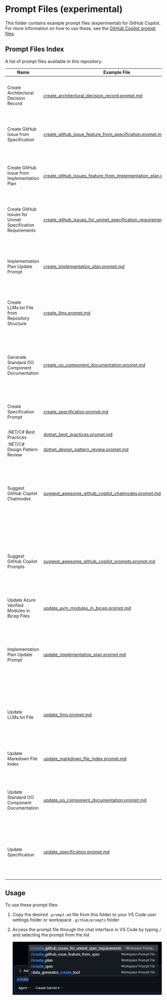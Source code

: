 # Prompt Files (experimental)

This folder contains example prompt files (experimental) for GitHub Copilot. For more information on how to use these, see the [GitHub Copilot prompt files](https://code.visualstudio.com/docs/copilot/copilot-customization#_prompt-files-experimental).

## Prompt Files Index

A list of prompt files available in this repository:

| Name | Example File | Usage |
|------|--------------|-------|
| Create Architectural Decision Record | [create_architectural_decision_record.prompt.md](create_architectural_decision_record.prompt.md) | Create an Architectural Decision Record (ADR) document for AI-optimized decision documentation. |
| Create GitHub Issue from Specification | [create_github_issue_feature_from_specification.prompt.md](create_github_issue_feature_from_specification.prompt.md) | Create GitHub Issue for feature request from specification file using feature_request.yml template. |
| Create GitHub Issue from Implementation Plan | [create_github_issues_feature_from_implementation_plan.prompt.md](create_github_issues_feature_from_implementation_plan.prompt.md) | Create GitHub Issues from implementation plan phases using feature_request.yml or chore_request.yml templates. |
| Create GitHub Issues for Unmet Specification Requirements | [create_github_issues_for_unmet_specification_requirements.prompt.md](create_github_issues_for_unmet_specification_requirements.prompt.md) | Create GitHub Issues for unimplemented requirements from specification files using feature_request.yml template. |
| Implementation Plan Update Prompt | [create_implementation_plan.prompt.md](create_implementation_plan.prompt.md) | Create a new implementation plan file for new features, refactoring existing code or upgrading packages, design, architecture or infrastructure. |
| Create LLMs.txt File from Repository Structure | [create_llms.prompt.md](create_llms.prompt.md) | Create an llms.txt file from scratch based on repository structure following the llms.txt specification at https://llmstxt.org/ |
| Generate Standard OO Component Documentation | [create_oo_component_documentation.prompt.md](create_oo_component_documentation.prompt.md) | Create comprehensive, standardized documentation for object-oriented components following industry best practices and architectural documentation standards. |
| Create Specification Prompt | [create_specification.prompt.md](create_specification.prompt.md) | Create a new specification file for the solution, optimized for Generative AI consumption. |
| .NET/C# Best Practices | [dotnet_best_practices.prompt.md](dotnet_best_practices.prompt.md) |  |
| .NET/C# Design Pattern Review | [dotnet_design_pattern_review.prompt.md](dotnet_design_pattern_review.prompt.md) |  |
| Suggest GitHub Copilot Chatmodes | [suggest_awesome_github_copilot_chatmodes.prompt.md](suggest_awesome_github_copilot_chatmodes.prompt.md) | Suggest relevant GitHub Copilot chatmode files from the awesome-copilot repository based on current repository context and chat history, avoiding duplicates with existing chatmodes in this repository. |
| Suggest GitHub Copilot Prompts | [suggest_awesome_github_copilot_prompts.prompt.md](suggest_awesome_github_copilot_prompts.prompt.md) | Suggest relevant GitHub Copilot prompt files from the awesome-copilot repository based on current repository context and chat history, avoiding duplicates with existing prompts in this repository. |
| Update Azure Verified Modules in Bicep Files | [update_avm_modules_in_bicep.prompt.md](update_avm_modules_in_bicep.prompt.md) | Update Azure Verified Modules (AVM) to latest versions in Bicep files. |
| Implementation Plan Update Prompt | [update_implementation_plan.prompt.md](update_implementation_plan.prompt.md) | Update an existing implementation plan file with new or update requirements to provide new features, refactoring existing code or upgrading packages, design, architecture or infrastructure. |
| Update LLMs.txt File | [update_llms.prompt.md](update_llms.prompt.md) | Update the llms.txt file in the root folder to reflect changes in documentation or specifications following the llms.txt specification at https://llmstxt.org/ |
| Update Markdown File Index | [update_markdown_file_index.prompt.md](update_markdown_file_index.prompt.md) | Update a markdown file section with an index/table of files from a specified folder. |
| Update Standard OO Component Documentation | [update_oo_component_documentation.prompt.md](update_oo_component_documentation.prompt.md) | Update existing object-oriented component documentation following industry best practices and architectural documentation standards. |
| Update Specification | [update_specification.prompt.md](update_specification.prompt.md) | Update an existing specification file for the solution, optimized for Generative AI consumption based on new requirements or updates to any existing code. |


## Usage

To use these prompt files:

1. Copy the desired `.prompt.md` file from this folder to your VS Code user settings folder or workspace `.github/prompts` folder
1. Access the prompt file through the chat interface in VS Code by typing `/` and selecting the prompt from the list

    ![Prompt file execution in Visual Studio Code](../images/run-custom-prompt-file.png)